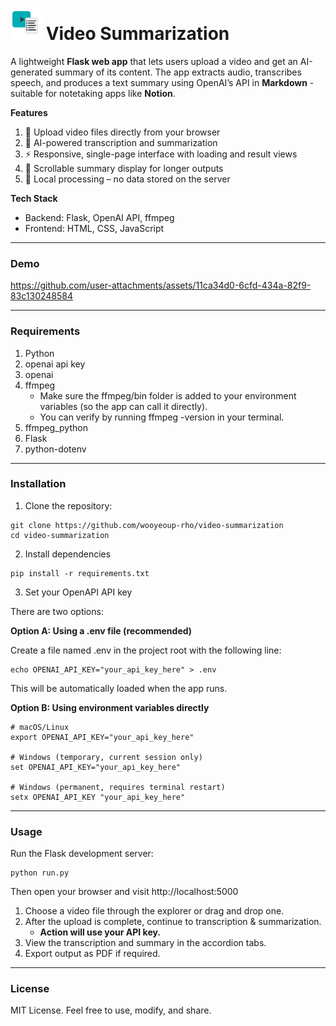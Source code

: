 # <img src="static/assets/video_summarizer_icon.svg" alt="Video Summarization Logo" width="50px"/> Video Summarization
A lightweight **Flask web app** that lets users upload a video and get an AI-generated summary of its content.
The app extracts audio, transcribes speech, and produces a text summary using OpenAI’s API in **Markdown** - suitable for notetaking apps like **Notion**.

**Features**
1. 🎥 Upload video files directly from your browser
2. 🧠 AI-powered transcription and summarization
3. ⚡ Responsive, single-page interface with loading and result views
4. 📜 Scrollable summary display for longer outputs
5. 🔐 Local processing – no data stored on the server

**Tech Stack**
- Backend: Flask, OpenAI API, ffmpeg
- Frontend: HTML, CSS, JavaScript

---

### Demo

https://github.com/user-attachments/assets/11ca34d0-6cfd-434a-82f9-83c130248584

---

### Requirements
1. Python
2. openai api key
3. openai
4. ffmpeg
    - Make sure the ffmpeg/bin folder is added to your environment variables (so the app can call it directly).
    - You can verify by running ffmpeg -version in your terminal.
5. ffmpeg_python
6. Flask
7. python-dotenv

---

### Installation
1. Clone the repository:

```commandline
git clone https://github.com/wooyeoup-rho/video-summarization
cd video-summarization
```

2. Install dependencies
```commandline
pip install -r requirements.txt
```

3. Set your OpenAPI API key

There are two options:

**Option A: Using a .env file (recommended)**

Create a file named .env in the project root with the following line:
```commandline
echo OPENAI_API_KEY="your_api_key_here" > .env
```

This will be automatically loaded when the app runs.


**Option B: Using environment variables directly**
```commandline
# macOS/Linux
export OPENAI_API_KEY="your_api_key_here"

# Windows (temporary, current session only)
set OPENAI_API_KEY="your_api_key_here"

# Windows (permanent, requires terminal restart)
setx OPENAI_API_KEY "your_api_key_here"
```

---

### Usage

Run the Flask development server:

```commandline
python run.py
```

Then open your browser and visit http://localhost:5000

1. Choose a video file through the explorer or drag and drop one.
2. After the upload is complete, continue to transcription & summarization.
   - **Action will use your API key.**
3. View the transcription and summary in the accordion tabs.
5. Export output as PDF if required.

---

### License

MIT License.
Feel free to use, modify, and share.
